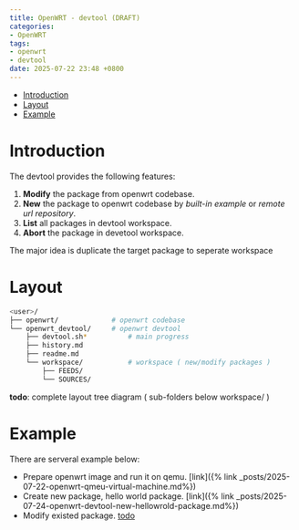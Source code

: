 ```yaml
---
title: OpenWRT - devtool (DRAFT)
categories:
- OpenWRT
tags:
- openwrt
- devtool
date: 2025-07-22 23:48 +0800
---
```


- [Introduction](#introduction)
- [Layout](#layout)
- [Example](#example)

# Introduction

The devtool provides the following features:
1. **Modify** the package from openwrt codebase.
2. **New** the package to openwrt codebase by *built-in example* or *remote url repository*.
3. **List** all packages in devtool workspace.
4. **Abort** the package in devetool workspace.

The major idea is duplicate the target package to seperate workspace 

# Layout 

```bash
<user>/
├── openwrt/             # openwrt codebase
└── openwrt_devtool/     # openwrt devtool 
	├── devtool.sh*          # main progress
	├── history.md
	├── readme.md
	└── workspace/	         # workspace ( new/modify packages )
		├── FEEDS/
		└── SOURCES/
```

**todo**: complete layout tree diagram ( sub-folders below workspace/ )


# Example

There are serveral example below:
- Prepare openwrt image and run it on qemu. [link]({% link _posts/2025-07-22-openwrt-qmeu-virtual-machine.md%})
- Create new package, hello world package.  [link]({% link _posts/2025-07-24-openwrt-devtool-new-hellowrold-package.md%})
- Modify existed package. [todo]()



